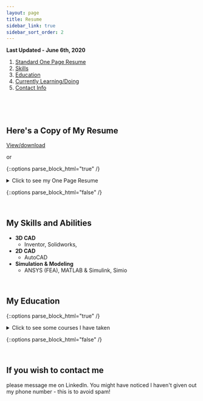 ```yaml
---
layout: page
title: Resume
sidebar_link: true
sidebar_sort_order: 2
---
```


**Last Updated - June 6th, 2020**

1. [Standard One Page Resume](#1)
2. [Skills](#2)
3. [Education](#3)
4. [Currently Learning/Doing](#4)
4. [Contact Info](#4)
   
<p>&nbsp;</p> 
<p>&nbsp;</p> 

## Here's a Copy of My Resume <a name="1"></a>
[View/download](/docs/YulimLee-1pgResume.pdf)

or

{::options parse_block_html="true" /} 

<details>
  
  <summary markdown="span">Click to see my One Page Resume</summary>
  
  ![pg1](/docs/ResumePg1.PNG "Pg1 of my Resume"){:width="500"}  
      
</details>

{::options parse_block_html="false" /}

<p>&nbsp;</p> 

## My Skills and Abilities <a name="2"></a>
- **3D CAD**
   - Inventor, Solidworks, 
- **2D CAD**
   - AutoCAD
- **Simulation & Modeling**
   - ANSYS (FEA), MATLAB & Simulink, Simio

<p>&nbsp;</p> 

## My Education <a name="3"></a>

{::options parse_block_html="true" /} 

<details>
  
  <summary markdown="span">Click to see some courses I have taken</summary>
  
  sakjhdksahdksa
      
</details>

{::options parse_block_html="false" /}

<p>&nbsp;</p> 

## If you wish to contact me <a name="4"></a>
please message me on LinkedIn. You might have noticed I haven't given out my phone number - this is to avoid spam! 
